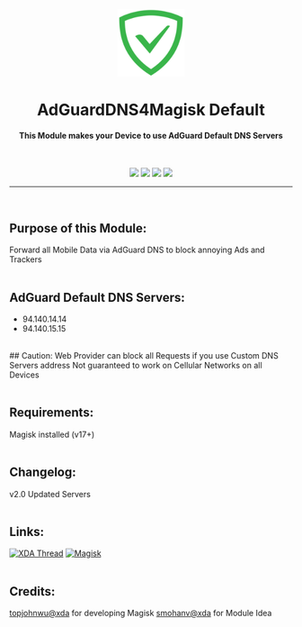 <p align="center"><img src="https://github.com/K3V1991/AdGuardDNS4Magisk-Default/blob/main/AdGuard.png" width="120"></a>
<h1 align="center"><b>AdGuardDNS4Magisk Default</b></h1>
<h4 align="center">This Module makes your Device to use AdGuard Default DNS Servers</h4>
<br />

<p align="center">
<a href="https://liberapay.com/K3V1991" alt="LiberaPay"><img src="https://img.shields.io/badge/Liberapay-F6C915?style=for-the-badge&logo=liberapay&logoColor=black" /></a>
<a href="https://ko-fi.com/k3v1991" alt="Ko-fi"><img src="https://img.shields.io/badge/Ko--fi-F16061?style=for-the-badge&logo=ko-fi&logoColor=white" /></a>
<a href="https://www.paypal.com/cgi-bin/webscr?cmd=_s-xclick&hosted_button_id=HW8B98TVDLKWA" alt="PayPal"><img src="https://img.shields.io/badge/PayPal-00457C?style=for-the-badge&logo=paypal&logoColor=white" /></a>
<a href="https://github.com/K3V1991/Donate-Crypto/blob/main/README.md" alt="Crypto"><img src="https://img.shields.io/badge/Bitcoin-000?style=for-the-badge&logo=bitcoin&logoColor=white" /></a>
</p>
<hr />
<br />

## Purpose of this Module:
Forward all Mobile Data via AdGuard DNS to block annoying Ads and Trackers
<br />
<br />

## AdGuard Default DNS Servers:
* 94.140.14.14
* 94.140.15.15
<br />
## Caution:
Web Provider can block all Requests if you use Custom DNS Servers address
Not guaranteed to work on Cellular Networks on all Devices
<br />
<br />

## Requirements:
Magisk installed (v17+)
<br />
<br />

## Changelog:
v2.0 Updated Servers
<br />
<br />

## Links:
[![XDA Thread](https://img.shields.io/badge/XDA-Thread-orange.svg)](https://forum.xda-developers.com/apps/magisk/module-adguarddns4magisk-default-famile-t3905370)
[![Magisk](https://img.shields.io/badge/Magisk-v17%2B-brightgreen.svg)](https://forum.xda-developers.com/apps/magisk/official-magisk-v7-universal-systemless-t3473445)
<br />
<br />

## Credits:
<a href="https://forum.xda-developers.com/member.php?u=4470081">topjohnwu@xda</a> for developing Magisk
<a href="https://forum.xda-developers.com/member.php?u=358748">smohanv@xda</a> for Module Idea
